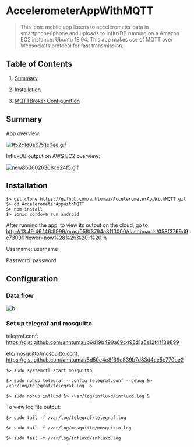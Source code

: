 # AccelerometerAppWithMQTT

> This Ionic mobile app listens to accelerometer data in smartphone/Iphone and uploads to InfluxDB running on a Amazon EC2 instance: Ubuntu 18.04. This app makes use of MQTT over Websockets protocol for fast transmission.

## Table of Contents

1. [Summary](#Summary)

2. [Installation](#Installation)

3. [MQTTBroker Configuration](#Configuration)

## Summary

App overview:

[![lf52c1d0a6751e0ee.gif](https://s4.gifyu.com/images/lf52c1d0a6751e0ee.gif)](https://gifyu.com/image/lW5q)

InfluxDB output on AWS EC2 overview:

[![new8b06026308c924f5.gif](https://s4.gifyu.com/images/new8b06026308c924f5.gif)](https://gifyu.com/image/lin8)

## Installation

```
$> git clone https://github.com/anhtumai/AccelerometerAppWithMQTT.git
$> cd AccelerometerAppWithMQTT
$> npm install
$> ionic cordova run android
```

After running the app, to view its output on the cloud, go to:
http://13.49.46.146:9999/orgs/058f3794a3113000/dashboards/058f3799d9c73000?lower=now%28%29%20-%201h

Username: username

Password: password

## Configuration

### Data flow

![b](https://user-images.githubusercontent.com/32799668/79673784-734ad780-81e5-11ea-8ce9-adbce9810f73.png)

### Set up telegraf and mosquitto

telegraf.conf: https://gist.github.com/anhtumai/b6d19b499a69c495d1a5e12f4f138899

etc/mosquitto/mosquitto.conf: https://gist.github.com/anhtumai/8d50e4e8f69e839b7d83d4ce5c770be2

```
$> sudo systemctl start mosquitto

$> sudo nohup telegraf --config telegraf.conf --debug &> /var/log/telegraf/telegraf.log  &

$> sudo nohup influxd &> /var/log/influxd/influxd.log &
```

To view log file output:

```
$> sudo tail -f /var/log/telegraf/telegraf.log

$> sudo tail -f /var/log/mosquitto/mosquitto.log

$> sudo tail -f /var/log/influxd/influxd.log
```
